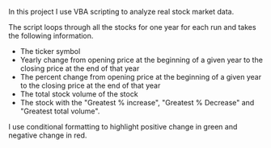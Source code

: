 In this project I use VBA scripting to analyze real stock market data. 

The script loops through all the stocks for one year for each run and takes the following information.
  - The ticker symbol
  - Yearly change from opening price at the beginning of a given year to the closing price at the end of that year
  - The percent change from opening price at the beginning of a given year to the closing price at the end of that year
  - The total stock volume of the stock
  - The stock with the "Greatest % increase", "Greatest % Decrease" and "Greatest total volume". 

I use conditional formatting to highlight positive change in green and negative change in red.




